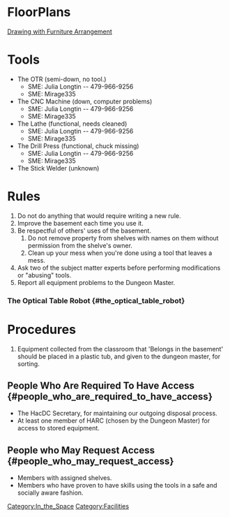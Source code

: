 # FloorPlans

[Drawing with Furniture
Arrangement](https://github.com/HacDC/FloorPlan/blob/master/_ref/render/Basement.PDF)

# Tools

-   The OTR (semi-down, no tool.)
    -   SME: Julia Longtin -- 479-966-9256
    -   SME: Mirage335
-   The CNC Machine (down, computer problems)
    -   SME: Julia Longtin -- 479-966-9256
    -   SME: Mirage335
-   The Lathe (functional, needs cleaned)
    -   SME: Julia Longtin -- 479-966-9256
    -   SME: Mirage335
-   The Drill Press (functional, chuck missing)
    -   SME: Julia Longtin -- 479-966-9256
    -   SME: Mirage335
-   The Stick Welder (unknown)

# Rules

1.  Do not do anything that would require writing a new rule.
2.  Improve the basement each time you use it.
3.  Be respectful of others' uses of the basement.
    1.  Do not remove property from shelves with names on them without
        permission from the shelve's owner.
    2.  Clean up your mess when you're done using a tool that leaves a
        mess.
4.  Ask two of the subject matter experts before performing
    modifications or "abusing" tools.
5.  Report all equipment problems to the Dungeon Master.

### The Optical Table Robot {#the_optical_table_robot}

# Procedures

1.  Equipment collected from the classroom that 'Belongs in the
    basement' should be placed in a plastic tub, and given to the
    dungeon master, for sorting.

## People Who Are Required To Have Access {#people_who_are_required_to_have_access}

-   The HacDC Secretary, for maintaining our outgoing disposal process.
-   At least one member of HARC (chosen by the Dungeon Master) for
    access to stored equipment.

## People who May Request Access {#people_who_may_request_access}

-   Members with assigned shelves.
-   Members who have proven to have skills using the tools in a safe and
    socially aware fashion.

[Category:In_the_Space](Category:In_the_Space)
[Category:Facilities](Category:Facilities)

